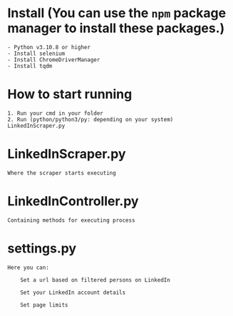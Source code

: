# Install (You can use the `npm` package manager to install these packages.)
    - Python v3.10.8 or higher 
    - Install selenium
    - Install ChromeDriverManager
    - Install tqdm

# How to start running
    1. Run your cmd in your folder
    2. Run (python/python3/py: depending on your system) LinkedInScraper.py

# LinkedInScraper.py
    Where the scraper starts executing

# LinkedInController.py
    Containing methods for executing process

# settings.py
    Here you can:
        
        Set a url based on filtered persons on LinkedIn

        Set your LinkedIn account details

        Set page limits
